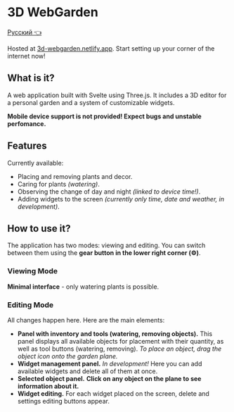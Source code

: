 # 3D WebGarden

[Русский 👈](README.md)

Hosted at [3d-webgarden.netlify.app](https://3d-webgarden.netlify.app/). Start setting up your corner of the internet now!

## What is it?

A web application built with Svelte using Three.js. It includes a 3D editor for a personal garden and a system of customizable widgets.

**Mobile device support is not provided! Expect bugs and unstable perfomance.**

## Features

Currently available:

- Placing and removing plants and decor.
- Caring for plants *(watering)*.
- Observing the change of day and night *(linked to device time!)*.
- Adding widgets to the screen *(currently only time, date and weather, in development)*.

## How to use it?

The application has two modes: viewing and editing. You can switch between them using the **gear button in the lower right corner (⚙️)**.

### Viewing Mode

**Minimal interface** - only watering plants is possible.

### Editing Mode

All changes happen here. Here are the main elements:

- **Panel with inventory and tools (watering, removing objects).** This panel displays all available objects for placement with their quantity, as well as tool buttons (watering, removing). *To place an object, drag the object icon onto the garden plane.*
- **Widget management panel.** *In development!* Here you can add available widgets and delete all of them at once.
- **Selected object panel.** **Click on any object on the plane to see information about it.**
- **Widget editing.** For each widget placed on the screen, delete and settings editing buttons appear.
